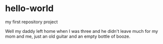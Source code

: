 # hello-world
my first repository project

Well my daddy left home when I was three and he didn't leave much for my mom and me, just an old guitar and an empty bottle of booze.
